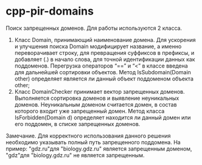 # cpp-pir-domains
Поиск запрещенных доменов.
Для работы используются 2 класса.
1. Класс Domain, принимающий наименование домена.
 Для ускорения и улучшения поиска Domain модифицирует название, а именно переворачивает строку, для превращения суффиксов в префиксы, и добавляет (.) в начало слова, для точной идентификации данных как поддоменов.
Перегрузка операторов “==” и “<” в классе введена для дальнейшей сортировки объектов.
Метод IsSubdomain(Domain other) определяет является ли данный объект поддоменом объекта other;
2. Класс DomainChecker принимает вектор запрещенных доменов.
Выполняется сортировка доменов и выявление неуникальных доменов. Неуникальным доменом считается домен, в состав которого входит уже запрещенный домен.
Метод класса IsForbidden(Domain d) определяет находится ли данный домен или его поддомен, в списке запрещенных доменов.

Замечание. Для корректного использования данного решения необходимо указывать полный путь запрещенного поддомена. На пример:
"gdz.ru"для "biology.gdz.ru" является запрещенным доменом, "gdz"для "biology.gdz.ru" не является запрещенным.
